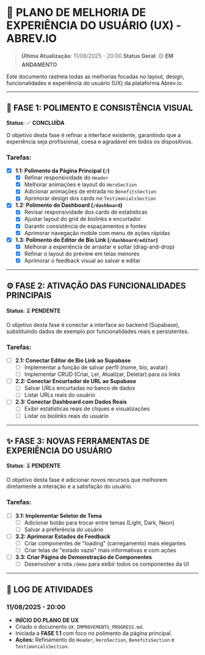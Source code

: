 # 🚀 PLANO DE MELHORIA DE EXPERIÊNCIA DO USUÁRIO (UX) - ABREV.IO

> **Última Atualização**: 11/08/2025 - 20:00
> **Status Geral**: 🟡 **EM ANDAMENTO**

Este documento rastreia todas as melhorias focadas no layout, design, funcionalidades e experiência do usuário (UX) da plataforma Abrev.io.

---

## 🎨 FASE 1: POLIMENTO E CONSISTÊNCIA VISUAL
**Status**: ✅ **CONCLUÍDA**

O objetivo desta fase é refinar a interface existente, garantindo que a experiência seja profissional, coesa e agradável em todos os dispositivos.

### Tarefas:
- [x] **1.1: Polimento da Página Principal (`/`)**
  - [x] Refinar responsividade do `Header`
  - [x] Melhorar animações e layout do `HeroSection`
  - [x] Adicionar animações de entrada no `BenefitsSection`
  - [x] Aprimorar design dos cards no `TestimonialsSection`
- [x] **1.2: Polimento do Dashboard (`/dashboard`)**
  - [x] Revisar responsividade dos cards de estatísticas
  - [x] Ajustar layout do grid de biolinks e encurtador
  - [x] Garantir consistência de espaçamentos e fontes
  - [x] Aprimorar navegação mobile com menu de ações rápidas
- [x] **1.3: Polimento do Editor de Bio Link (`/dashboard/editor`)**
  - [x] Melhorar a experiência de arrastar e soltar (drag-and-drop)
  - [x] Refinar o layout do preview em telas menores
  - [x] Aprimorar o feedback visual ao salvar e editar

---

## ⚙️ FASE 2: ATIVAÇÃO DAS FUNCIONALIDADES PRINCIPAIS
**Status**: ⏳ **PENDENTE**

O objetivo desta fase é conectar a interface ao backend (Supabase), substituindo dados de exemplo por funcionalidades reais e persistentes.

### Tarefas:
- [ ] **2.1: Conectar Editor de Bio Link ao Supabase**
  - [ ] Implementar a função de salvar perfil (nome, bio, avatar)
  - [ ] Implementar CRUD (Criar, Ler, Atualizar, Deletar) para os links
- [ ] **2.2: Conectar Encurtador de URL ao Supabase**
  - [ ] Salvar URLs encurtadas no banco de dados
  - [ ] Listar URLs reais do usuário
- [ ] **2.3: Conectar Dashboard com Dados Reais**
  - [ ] Exibir estatísticas reais de cliques e visualizações
  - [ ] Listar os biolinks reais do usuário

---

## ✨ FASE 3: NOVAS FERRAMENTAS DE EXPERIÊNCIA DO USUÁRIO
**Status**: ⏳ **PENDENTE**

O objetivo desta fase é adicionar novos recursos que melhorem diretamente a interação e a satisfação do usuário.

### Tarefas:
- [ ] **3.1: Implementar Seletor de Tema**
  - [ ] Adicionar botão para trocar entre temas (Light, Dark, Neon)
  - [ ] Salvar a preferência do usuário
- [ ] **3.2: Aprimorar Estados de Feedback**
  - [ ] Criar componentes de "loading" (carregamento) mais elegantes
  - [ ] Criar telas de "estado vazio" mais informativas e com ações
- [ ] **3.3: Criar Página de Demonstração de Componentes**
  - [ ] Desenvolver a rota `/demo` para exibir todos os componentes da UI

---

## 📝 LOG DE ATIVIDADES

### 11/08/2025 - 20:00
- **INÍCIO DO PLANO DE UX**
- Criado o documento `UX_IMPROVEMENTS_PROGRESS.md`.
- Iniciada a **FASE 1.1** com foco no polimento da página principal.
- **Ações:** Refinamento do `Header`, `HeroSection`, `BenefitsSection` e `TestimonialsSection`.